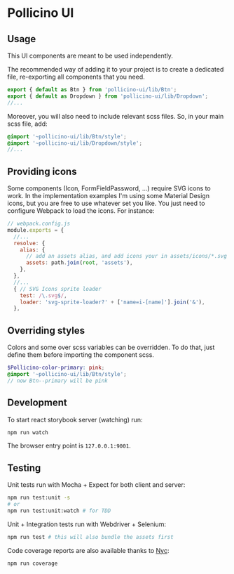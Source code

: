 # Pollicino UI


## Usage

This UI components are meant to be used independently.

The recommended way of adding it to your project is to create a dedicated file, re-exporting all components that you need.  

```js
export { default as Btn } from 'pollicino-ui/lib/Btn';
export { default as Dropdown } from 'pollicino-ui/lib/Dropdown';
//...
```

Moreover, you will also need to include relevant scss files. So, in your main scss file, add:

``` scss
@import '~pollicino-ui/lib/Btn/style';
@import '~pollicino-ui/lib/Dropdown/style';
//...
```  



## Providing icons

Some components (Icon, FormFieldPassword, ...) require SVG icons to work. In the implementation examples I'm using some Material Design icons, but you are free to use whatever set you like.
You just need to configure Webpack to load the icons. For instance:

```js
// webpack.config.js
module.exports = {
  //...
  resolve: {
    alias: {
      // add an assets alias, and add icons your in assets/icons/*.svg
      assets: path.join(root, 'assets'),
    },
  },
  //...
  { // SVG Icons sprite loader
    test: /\.svg$/,
    loader: 'svg-sprite-loader?' + ['name=i-[name]'].join('&'),
  },
```



## Overriding styles

Colors and some over scss variables can be overridden. To do that, just define them before importing the component scss. 

``` scss
$Pollicino-color-primary: pink;
@import '~pollicino-ui/lib/Btn/style';
// now Btn--primary will be pink 
```




## Development

To start react storybook server (watching) run:
``` sh
npm run watch
```
The browser entry point is `127.0.0.1:9001`.



## Testing

Unit tests run with Mocha + Expect for both client and server:
``` sh
npm run test:unit -s
# or
npm run test:unit:watch # for TDD
```

Unit + Integration tests run with Webdriver + Selenium:
``` sh
npm run test # this will also bundle the assets first
```


Code coverage reports are also available thanks to [Nyc](https://github.com/bcoe/nyc):
``` sh
npm run coverage
```

